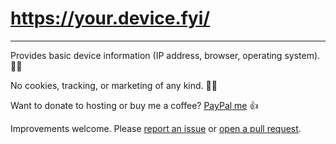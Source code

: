 # https://your.device.fyi/

---

Provides basic device information (IP address, browser, operating system). 👨‍💻

No cookies, tracking, or marketing of any kind. 🙅‍♀️

Want to donate to hosting or buy me a coffee? [PayPal me](https://www.paypal.com/paypalme/MadebyDistill) 👍

Improvements welcome. Please [report an issue](https://github.com/kylefox/device-fyi/issues) or [open a pull request](https://github.com/kylefox/device-fyi/pulls).

